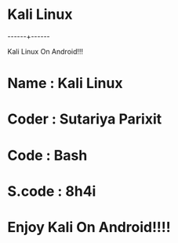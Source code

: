 # Kali Linux
------+------

Kali Linux On Android!!!

#
#
# Name     : Kali Linux
# Coder     : Sutariya Parixit
# Code       : Bash
# S.code    : 8h4i
#
#
# Enjoy Kali On Android!!!!
